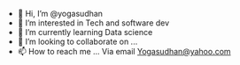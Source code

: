 - 👋 Hi, I’m @yogasudhan
- 👀 I’m interested in Tech and software dev
- 🌱 I’m currently learning Data science
- 💞️ I’m looking to collaborate on ...
- 📫 How to reach me ... Via email 
Yogasudhan@yahoo.com

<!---
yogasudhan/yogasudhan is a ✨ special ✨ repository because its `README.md` (this file) appears on your GitHub profile.
You can click the Preview link to take a look at your changes.
--->

